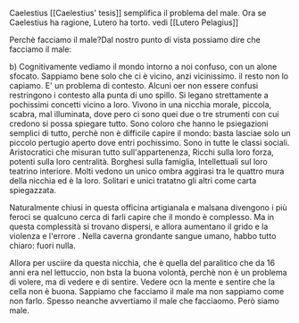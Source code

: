 Caelestius [[Caelestius' tesis]] semplifica il problema del male. Ora se Caelestius ha ragione, Lutero ha torto. vedi [[Lutero Pelagius]]

Perchè facciamo il male?Dal nostro punto di vista possiamo dire che facciamo il male:

b) Cognitivamente vediamo il mondo intorno a noi confuso, con un alone sfocato. Sappiamo bene solo che ci è vicino, anzi vicinissimo. il resto non lo capiamo. E' un problema di contesto. Alcuni oer non essere confusi restringono i contesto alla punta di uno spillo. Si legano strettamente  a pochissimi  concetti vicino a loro. Vivono in una nicchia morale, piccola, scabra, mal illuminata, dove pero ci sono quei due o tre strumenti con cui credono si possa spiegare tutto. Sono coloro che hanno le psiegazioni semplici di tutto, perchè non è difficile capire il mondo: basta lasciae solo un piccolo pertugio aperto dove entri pochissimo. Sono in tutte le classi sociali. Aristocratici che misuran tutto sull'appartenenza, Ricchi sulla loro forza, potenti sulla loro centralità. Borghesi sulla famiglia, Intellettuali sul loro teatrino interiore. Molti vedono un unico ombra aggirasi tra le quattro mura della nicchia ed è la loro. Solitari e unici tratatno gli altri come carta spiegazzata.

Naturalmente chiusi in questa officina artigianala e malsana divengono i più feroci se qualcuno cerca di farli capire che il mondo è complesso. Ma in questa complessità si trovano dispersi, e allora aumentano il grido e la violenza e l'errore . 
Nella caverna grondante sangue umano, habbo tutto chiaro: fuori nulla. 

Allora per usciire da questa nicchia, che è quella del paralitico che da 16 anni era nel lettuccio, non bsta la buona volontà, perchè non è un problema di volere, ma di vedere e di sentire. Vedere ocn la mente e sentire che la cella non è buona. Sappiamo che facciamo il male ma non sappiamo come non farlo.  Spesso neanche avvertiamo il male che facciaomo. Però siamo male.